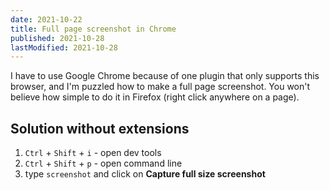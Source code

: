 ```yaml
---
date: 2021-10-22
title: Full page screenshot in Chrome
published: 2021-10-28
lastModified: 2021-10-28
---
```


I have to use Google Chrome because of one plugin that only supports this browser, and I'm puzzled how to make a full page screenshot. You won't believe how simple to do it in Firefox (right click anywhere on a page).

## Solution without extensions

1. `Ctrl` + `Shift` + `i`  - open dev tools
2. `Ctrl` + `Shift` + `p` - open command line
3. type `screenshot` and click on **Capture full size screenshot**
